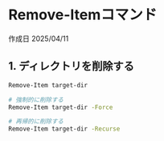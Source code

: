# Remove-Itemコマンド

作成日 2025/04/11

## 1. ディレクトリを削除する

```bash
Remove-Item target-dir

# 強制的に削除する
Remove-Item target-dir -Force

# 再帰的に削除する
Remove-Item target-dir -Recurse
```
